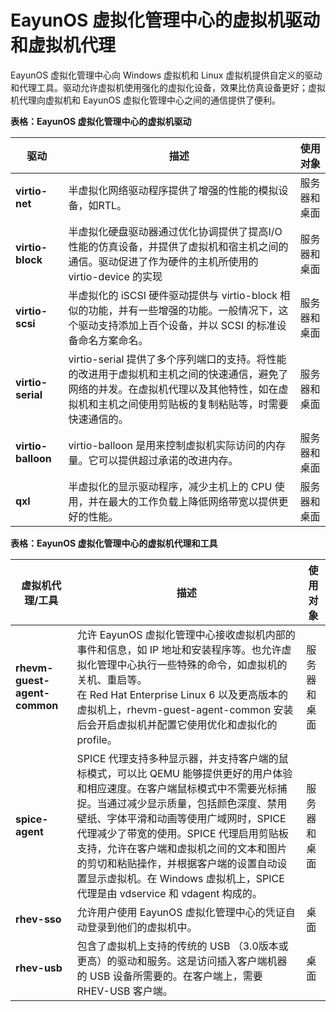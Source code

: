 # EayunOS 虚拟化管理中心的虚拟机驱动和虚拟机代理

EayunOS 虚拟化管理中心向 Windows 虚拟机和 Linux 虚拟机提供自定义的驱动和代理工具。驱动允许虚拟机使用强化的虚拟化设备，效果比仿真设备更好；虚拟机代理向虚拟机和 EayunOS 虚拟化管理中心之间的通信提供了便利。

**表格：EayunOS 虚拟化管理中心的虚拟机驱动**

|驱动|描述|使用对象|
|----|----|--------|
|**virtio-net**|半虚拟化网络驱动程序提供了增强的性能的模拟设备，如RTL。|服务器和桌面|
|**virtio-block**|半虚拟化硬盘驱动器通过优化协调提供了提高I/O性能的仿真设备，并提供了虚拟机和宿主机之间的通信。驱动促进了作为硬件的主机所使用的 virtio-device 的实现|服务器和桌面|
|**virtio-scsi**|半虚拟化的 iSCSI 硬件驱动提供与 virtio-block 相似的功能，并有一些增强的功能。一般情况下，这个驱动支持添加上百个设备，并以 SCSI 的标准设备命名方案命名。|服务器和桌面|
|**virtio-serial**|virtio-serial 提供了多个序列端口的支持。将性能的改进用于虚拟机和主机之间的快速通信，避免了网络的并发。在虚拟机代理以及其他特性，如在虚拟机和主机之间使用剪贴板的复制粘贴等，时需要快速通信的。|服务器和桌面|
|**virtio-balloon**|virtio-balloon 是用来控制虚拟机实际访问的内存量。它可以提供超过承诺的改进内存。|服务器和桌面|
|**qxl**|半虚拟化的显示驱动程序，减少主机上的 CPU 使用，并在最大的工作负载上降低网络带宽以提供更好的性能。|服务器和桌面|

**表格：EayunOS 虚拟化管理中心的虚拟机代理和工具**

|虚拟机代理/工具|描述|使用对象|
|---------------|----|--------|
|**rhevm-guest-agent-common**|允许 EayunOS 虚拟化管理中心接收虚拟机内部的事件和信息，如 IP 地址和安装程序等。也允许虚拟化管理中心执行一些特殊的命令，如虚拟机的关机、重启等。<br />在 Red Hat Enterprise Linux 6 以及更高版本的虚拟机上，rhevm-guest-agent-common 安装后会开启虚拟机并配置它使用优化和虚拟化的 profile。|服务器和桌面|
|**spice-agent**|SPICE 代理支持多种显示器，并支持客户端的鼠标模式，可以比 QEMU 能够提供更好的用户体验和相应速度。在客户端鼠标模式中不需要光标捕捉。当通过减少显示质量，包括颜色深度、禁用壁纸、字体平滑和动画等使用广域网时，SPICE 代理减少了带宽的使用。SPICE 代理启用剪贴板支持，允许在客户端和虚拟机之间的文本和图片的剪切和粘贴操作，并根据客户端的设置自动设置显示虚拟机。在 Windows 虚拟机上，SPICE 代理是由 vdservice 和 vdagent 构成的。|服务器和桌面|
|**rhev-sso**|允许用户使用 EayunOS 虚拟化管理中心的凭证自动登录到他们的虚拟机中。|桌面|
|**rhev-usb**|包含了虚拟机上支持的传统的 USB （3.0版本或更高）的驱动和服务。这是访问插入客户端机器的 USB 设备所需要的。在客户端上，需要 RHEV-USB 客户端。|桌面|
